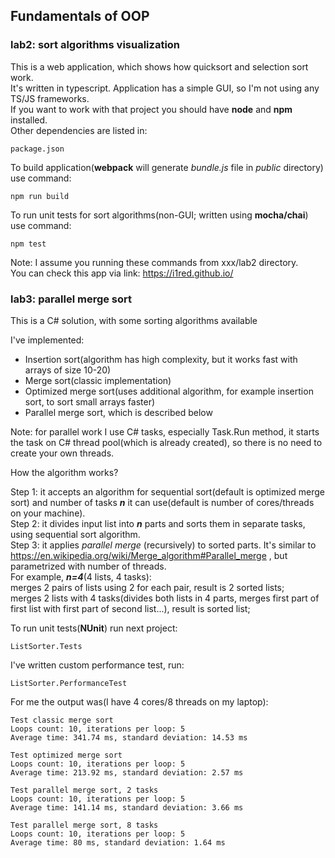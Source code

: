 ## Fundamentals of OOP

### lab2: sort algorithms visualization
This is a web application, which shows how quicksort and selection sort work.\
It's written in typescript. Application has a simple GUI, so I'm not using any TS/JS frameworks.\
If you want to work with that project you should have **node** and **npm** installed.\
Other dependencies are listed in:
```
package.json
```
To build application(**webpack** will generate *bundle.js* file in *public* directory) use command:
```
npm run build
```
To run unit tests for sort algorithms(non-GUI; written using **mocha/chai**) use command:
```
npm test
```
Note: I assume you running these commands from xxx/lab2 directory.\
You can check this app via link: https://i1red.github.io/

### lab3: parallel merge sort
This is a C# solution, with some sorting algorithms available

I've implemented:
* Insertion sort(algorithm has high complexity, but it works fast with arrays of size 10-20)
* Merge sort(classic implementation)
* Optimized merge sort(uses additional algorithm, for example insertion sort, to sort small arrays faster)
* Parallel merge sort, which is described below

Note: for parallel work I use C# tasks, especially Task.Run method, it starts the task on C# thread pool(which is already created), so there is no need to create your own threads.

How the algorithm works?

Step 1: it accepts an algorithm for sequential sort(default is optimized merge sort) and number of tasks ***n*** it can use(default is number of cores/threads on your machine).\
Step 2: it divides input list into ***n*** parts and sorts them in separate tasks, using sequential sort algorithm.\
Step 3: it applies *parallel merge* (recursively) to sorted parts. It's similar to https://en.wikipedia.org/wiki/Merge_algorithm#Parallel_merge , but parametrized with number of threads.\
For example, ***n=4***(4 lists, 4 tasks):\
merges 2 pairs of lists using 2 for each pair, result is 2 sorted lists;\
merges 2 lists with 4 tasks(divides both lists in 4 parts, merges first part of first list with first part of second list...), result is sorted list;

To run unit tests(**NUnit**) run next project:
```
ListSorter.Tests
```
I've written custom performance test, run:
```
ListSorter.PerformanceTest
```
For me the output was(I have 4 cores/8 threads on my laptop):
```
Test classic merge sort
Loops count: 10, iterations per loop: 5
Average time: 341.74 ms, standard deviation: 14.53 ms

Test optimized merge sort
Loops count: 10, iterations per loop: 5
Average time: 213.92 ms, standard deviation: 2.57 ms

Test parallel merge sort, 2 tasks
Loops count: 10, iterations per loop: 5
Average time: 141.14 ms, standard deviation: 3.66 ms

Test parallel merge sort, 8 tasks
Loops count: 10, iterations per loop: 5
Average time: 80 ms, standard deviation: 1.64 ms

```
